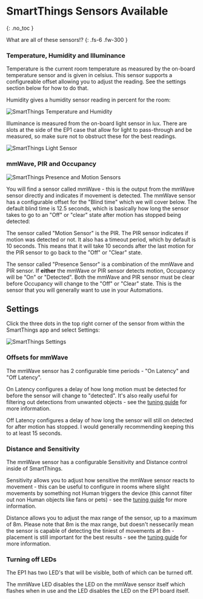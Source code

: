 # SmartThings Sensors Available

{: .no_toc }

What are all of these sensors!?
{: .fs-6 .fw-300 }

### Temperature, Humidity and Illuminance

Temperature is the current room temperature as measured by the on-board temperature sensor and is given in celsius. This sensor supports a configureable offset allowing you to adjust the reading. See the settings section below for how to do that.

Humidity gives a humidity sensor reading in percent for the room:

![SmartThings Temperature and Humidity](https://everythingsmarthome.github.io/everything-presence-one/images/smartthings-sensors-temp.jpg)

Illuminance is measured from the on-board light sensor in lux. There are slots at the side of the EP1 case that allow for light to pass-through and be measured, so make sure not to obstruct these for the best readings.

![SmartThings Light Sensor](https://everythingsmarthome.github.io/everything-presence-one/images/smartthings-sensors-light.jpg)

### mmWave, PIR and Occupancy

![SmartThings Presence and Motion Sensors](https://everythingsmarthome.github.io/everything-presence-one/images/smartthings-sensors-presence.jpg)

You will find a sensor called mmWave - this is the output from the mmWave sensor directly and indicates if movement is detected. The mmWave sensor has a configurable offset for the "Blind time" which we will cover below. The default blind time is 12.5 seconds, which is basically how long the sensor takes to go to an "Off" or "clear" state after motion has stopped being detected:

The sensor called "Motion Sensor" is the PIR. The PIR sensor indicates if motion was detected or not. It also has a timeout period, which by default is 10 seconds. This means that it will take 10 seconds after the last motion for the PIR sensor to go back to the "Off" or "Clear" state.

The sensor called "Presence Sensor" is a combination of the mmWave and PIR sensor. If **either** the mmWave or PIR sensor detects motion, Occupancy will be "On" or "Detected". Both the mmWave and PIR sensor must be clear before Occupancy will change to the "Off" or "Clear" state. This is the sensor that you will generally want to use in your Automations.

## Settings

Click the three dots in the top right corner of the sensor from within the SmartThings app and select Settings:

![SmartThings Settings](https://everythingsmarthome.github.io/everything-presence-one/images/smartthings-sensors-settings.jpg)

### Offsets for mmWave

The mmWave sensor has 2 configurable time periods - "On Latency" and "Off Latency".

On Latency configures a delay of how long motion must be detected for before the sensor will change to "detected". It's also really useful for filtering out detections from unwanted objects - see the [tuning guide](https://everythingsmarthome.github.io/everything-presence-one/tuning.html) for more information.

Off Latency configures a delay of how long the sensor will still on detected for after motion has stopped. I would generally recommending keeping this to at least 15 seconds.

### Distance and Sensitivity

The mmWave sensor has a configurable Sensitivity and Distance control inside of SmartThings.

Sensitivity allows you to adjust how sensitive the mmWave sensor reacts to movement - this can be useful to configure in rooms where slight movements by something not Human triggers the device (this cannot filter out non Human objects like fans or pets) - see the [tuning guide](https://everythingsmarthome.github.io/everything-presence-one/tuning.html) for more information.

Distance allows you to adjust the max range of the sensor, up to a maximum of 8m. Please note that 8m is the max range, but doesn't nessecarily mean the sensor is capable of detecting the tiniest of movements at 8m - placement is still important for the best results - see the [tuning guide](https://everythingsmarthome.github.io/everything-presence-one/tuning.html) for more information.

### Turning off LEDs

The EP1 has two LED's that will be visible, both of which can be turned off.

The mmWave LED disables the LED on the mmWave sensor itself which flashes when in use and the LED disables the LED on the EP1 board itself.

<script>
const toggleDarkMode = document.querySelector('.js-toggle-dark-mode');

jtd.addEvent(toggleDarkMode, 'click', function(){
  if (jtd.getTheme() === 'dark') {
    jtd.setTheme('light');
    toggleDarkMode.textContent = 'Preview dark color scheme';
  } else {
    jtd.setTheme('dark');
    toggleDarkMode.textContent = 'Return to the light side';
  }
});
</script>
